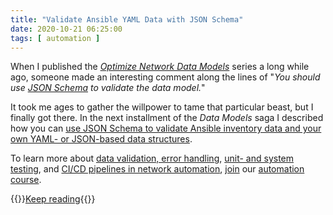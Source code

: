 ```yaml
---
title: "Validate Ansible YAML Data with JSON Schema"
date: 2020-10-21 06:25:00
tags: [ automation ]
---
```

When I published the _[Optimize Network Data Models](https://www.ipspace.net/kb/DataModels/)_ series a long while ago, someone made an interesting comment along the lines of "_You should use [JSON Schema](https://json-schema.org/) to validate the data model._"

It took me ages to gather the willpower to tame that particular beast, but I finally got there. In the next installment of the _Data Models_ saga I described how you can [use JSON Schema to validate Ansible inventory data and your own YAML- or JSON-based data structures](https://www.ipspace.net/kb/DataModels/70-Validation.html).

To learn more about [data validation, error handling](https://my.ipspace.net/bin/list?id=NetAutSol&module=5#M5S2), [unit- and system testing](https://my.ipspace.net/bin/list?id=NetAutSol&module=5#M5S3C), and [CI/CD pipelines in network automation](https://my.ipspace.net/bin/list?id=NetAutSol&module=5#M5S3), [join](https://www.ipspace.net/Building_Network_Automation_Solutions#register) our [automation course](https://www.ipspace.net/Building_Network_Automation_Solutions). 

{{<jump>}}[Keep reading](https://www.ipspace.net/kb/DataModels/70-Validation.html){{</jump>}}